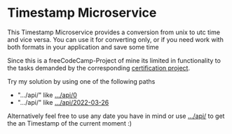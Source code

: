# Timestamp Microservice

This Timestamp Microservice provides a conversion from unix to utc time and vice versa. You can use it for converting only, or if you need work with both formats in your application and save some time

Since this is a freeCodeCamp-Project of mine its limited in functionality to the tasks demanded by the corresponding [certification project](https://www.freecodecamp.org/learn/back-end-development-and-apis/back-end-development-and-apis-projects/timestamp-microservice).

Try my solution by using one of the following paths
* ".../api/<unix-Time to convert>" like [.../api/0](https://timestamp.dmnk28.repl.co/api/2022-03-26)
* ".../api/<utc-date to convert>" like [.../api/2022-03-26](https://timestamp.dmnk28.repl.co/api/2022-03-26)

Alternatively feel free to use any date you have in mind or use [.../api/](https://timestamp.dmnk28.repl.co/api/) to get the an Timestamp of the current moment :) 